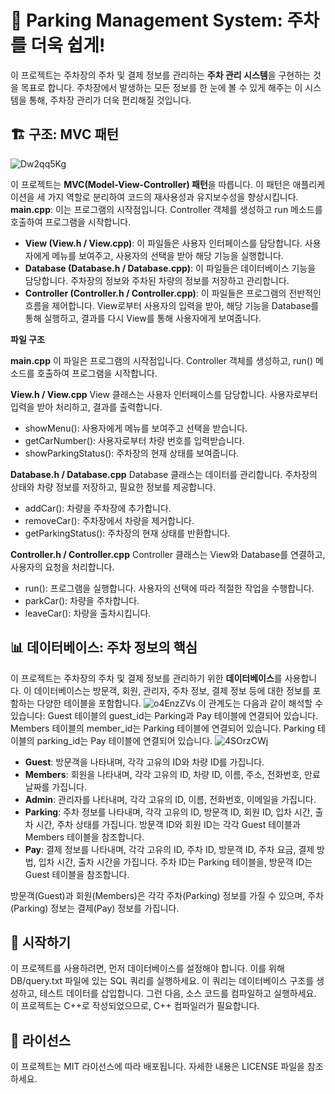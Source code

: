 # **🚗 Parking Management System: 주차를 더욱 쉽게!**

이 프로젝트는 주차장의 주차 및 결제 정보를 관리하는 **주차 관리 시스템**을 구현하는 것을 목표로 합니다. 주차장에서 발생하는 모든 정보를 한 눈에 볼 수 있게 해주는 이 시스템을 통해, 주차장 관리가 더욱 편리해질 것입니다.

## **🏗️ 구조: MVC 패턴**
![Dw2qq5Kg](https://github.com/JHyeok97/Parking/assets/64429035/5202d2a9-526f-48ef-b9a5-5da7bdf8c845)

이 프로젝트는 **MVC(Model-View-Controller) 패턴**을 따릅니다. 이 패턴은 애플리케이션을 세 가지 역할로 분리하여 코드의 재사용성과 유지보수성을 향상시킵니다.
**main.cpp**: 이는 프로그램의 시작점입니다. Controller 객체를 생성하고 run 메소드를 호출하여 프로그램을 시작합니다.

- **View (View.h / View.cpp)**: 이 파일들은 사용자 인터페이스를 담당합니다. 사용자에게 메뉴를 보여주고, 사용자의 선택을 받아 해당 기능을 실행합니다.
- **Database (Database.h / Database.cpp)**: 이 파일들은 데이터베이스 기능을 담당합니다. 주차장의 정보와 주차된 차량의 정보를 저장하고 관리합니다.
- **Controller (Controller.h / Controller.cpp)**: 이 파일들은 프로그램의 전반적인 흐름을 제어합니다. View로부터 사용자의 입력을 받아, 해당 기능을 Database를 통해 실행하고, 결과를 다시 View를 통해 사용자에게 보여줍니다.

**파일 구조**

**main.cpp**
이 파일은 프로그램의 시작점입니다. Controller 객체를 생성하고, run() 메소드를 호출하여 프로그램을 시작합니다.

**View.h / View.cpp**
View 클래스는 사용자 인터페이스를 담당합니다. 사용자로부터 입력을 받아 처리하고, 결과를 출력합니다.

- showMenu(): 사용자에게 메뉴를 보여주고 선택을 받습니다.
- getCarNumber(): 사용자로부터 차량 번호를 입력받습니다.
- showParkingStatus(): 주차장의 현재 상태를 보여줍니다.

**Database.h / Database.cpp**
Database 클래스는 데이터를 관리합니다. 주차장의 상태와 차량 정보를 저장하고, 필요한 정보를 제공합니다.

- addCar(): 차량을 주차장에 추가합니다.
- removeCar(): 주차장에서 차량을 제거합니다.
- getParkingStatus(): 주차장의 현재 상태를 반환합니다.

**Controller.h / Controller.cpp**
Controller 클래스는 View와 Database를 연결하고, 사용자의 요청을 처리합니다.

- run(): 프로그램을 실행합니다. 사용자의 선택에 따라 적절한 작업을 수행합니다.
- parkCar(): 차량을 주차합니다.
- leaveCar(): 차량을 출차시킵니다.


## **📊 데이터베이스: 주차 정보의 핵심**

이 프로젝트는 주차장의 주차 및 결제 정보를 관리하기 위한 **데이터베이스**를 사용합니다. 이 데이터베이스는 방문객, 회원, 관리자, 주차 정보, 결제 정보 등에 대한 정보를 포함하는 다양한 테이블을 포함합니다.
![o4EnzZVs](https://github.com/JHyeok97/Parking/assets/64429035/821d86a1-a93a-4128-85c5-22ce0d62dbde)
이 관계도는 다음과 같이 해석할 수 있습니다:
Guest 테이블의 guest_id는 Parking과 Pay 테이블에 연결되어 있습니다.
Members 테이블의 member_id는 Parking 테이블에 연결되어 있습니다.
Parking 테이블의 parking_id는 Pay 테이블에 연결되어 있습니다.
![4SOrzCWj](https://github.com/JHyeok97/Parking/assets/64429035/9440d19f-1edf-4d74-882f-95ad0c1b31e8)

- **Guest**: 방문객을 나타내며, 각각 고유의 ID와 차량 ID를 가집니다.
- **Members**: 회원을 나타내며, 각각 고유의 ID, 차량 ID, 이름, 주소, 전화번호, 만료 날짜를 가집니다.
- **Admin**: 관리자를 나타내며, 각각 고유의 ID, 이름, 전화번호, 이메일을 가집니다.
- **Parking**: 주차 정보를 나타내며, 각각 고유의 ID, 방문객 ID, 회원 ID, 입차 시간, 출차 시간, 주차 상태를 가집니다. 방문객 ID와 회원 ID는 각각 Guest 테이블과 Members 테이블을 참조합니다.
- **Pay**: 결제 정보를 나타내며, 각각 고유의 ID, 주차 ID, 방문객 ID, 주차 요금, 결제 방법, 입차 시간, 출차 시간을 가집니다. 주차 ID는 Parking 테이블을, 방문객 ID는 Guest 테이블을 참조합니다.

방문객(Guest)과 회원(Members)은 각각 주차(Parking) 정보를 가질 수 있으며, 주차(Parking) 정보는 결제(Pay) 정보를 가집니다.

## **🚀 시작하기**

이 프로젝트를 사용하려면, 먼저 데이터베이스를 설정해야 합니다. 
이를 위해 DB/query.txt 파일에 있는 SQL 쿼리를 실행하세요. 
이 쿼리는 데이터베이스 구조를 생성하고, 테스트 데이터를 삽입합니다.
그런 다음, 소스 코드를 컴파일하고 실행하세요. 이 프로젝트는 C++로 작성되었으므로, C++ 컴파일러가 필요합니다.

## **📜 라이선스**

이 프로젝트는 MIT 라이선스에 따라 배포됩니다. 자세한 내용은 LICENSE 파일을 참조하세요.
